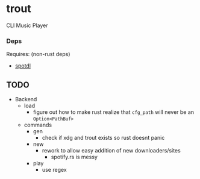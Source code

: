 # trout
CLI Music Player

### Deps
Requires: (non-rust deps) <br>
- <a href="https://github.com/spotDL/spotify-downloader">spotdl</a> <br>

## TODO
- Backend
    - load
        - figure out how to make rust realize that `cfg_path` will never be an `Option<PathBuf>`
    - commands
        - gen
            - check if xdg and trout exists so rust doesnt panic
        - new
            - rework to allow easy addition of new downloaders/sites
                - spotify.rs is messy
        - play
            - use regex